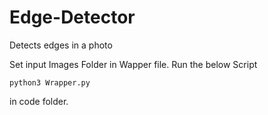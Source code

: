# Edge-Detector
Detects edges in a photo

Set input Images Folder in Wapper file. 
Run the below Script

    python3 Wrapper.py 

in code folder.
